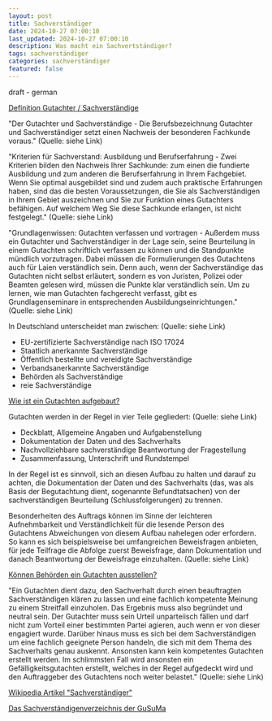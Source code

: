 ```yaml
---
layout: post
title: Sachverständiger
date: 2024-10-27 07:00:10
last_updated: 2024-10-27 07:00:10
description: Was macht ein Sachvertständiger?
tags: sachverständiger
categories: sachverständiger
featured: false
---
```


draft - german

[Definition Gutachter / Sachverständige]:https://www.dgusv.de/gutachter-sachverstaendige-definition.html "Definition Gutachter / Sachverständige"
[Definition Gutachter / Sachverständige]

"Der Gutachter und Sachverständige - Die Berufsbezeichnung Gutachter und Sachverständiger setzt einen Nachweis der 
besonderen Fachkunde voraus." (Quelle: siehe Link)

"Kriterien für Sachverstand: Ausbildung und Berufserfahrung - Zwei Kriterien bilden den Nachweis Ihrer Sachkunde: 
zum einen die fundierte Ausbildung und zum anderen die Berufserfahrung 
in Ihrem Fachgebiet. Wenn Sie optimal ausgebildet sind und zudem auch praktische Erfahrungen haben, sind das die besten 
Voraussetzungen, die Sie als Sachverständigen in Ihrem Gebiet auszeichnen und Sie zur Funktion eines Gutachters 
befähigen. Auf welchem Weg Sie diese Sachkunde erlangen, ist nicht festgelegt." (Quelle: siehe Link)

"Grundlagenwissen: Gutachten verfassen und vortragen - Außerdem muss ein Gutachter und Sachverständiger in der Lage 
sein, seine Beurteilung in einem Gutachten schriftlich 
verfassen zu können und die Standpunkte mündlich vorzutragen. Dabei müssen die Formulierungen des Gutachtens auch für 
Laien verständlich sein. Denn auch, wenn der Sachverständige das Gutachten nicht selbst erläutert, sondern es von 
Juristen, Polizei oder Beamten gelesen wird, müssen die Punkte klar verständlich sein. Um zu lernen, wie man Gutachten 
fachgerecht verfasst, gibt es Grundlagenseminare in entsprechenden Ausbildungseinrichtungen." (Quelle: siehe Link)

In Deutschland unterscheidet man zwischen: (Quelle: siehe Link)
* EU-zertifizierte Sachverständige nach ISO 17024
* Staatlich anerkannte Sachverständige
* Öffentlich bestellte und vereidigte Sachverständige
* Verbandsanerkannte Sachverständige
* Behörden als Sachverständige
* reie Sachverständige

[Wie ist ein Gutachten aufgebaut?]:https://www.ihk.de/koeln/hauptnavigation/recht-steuern/empfehlung-aufbau-gutachten-5289966 "Wie ist ein Gutachten aufgebaut?"
[Wie ist ein Gutachten aufgebaut?]

Gutachten werden in der Regel in vier Teile gegliedert: (Quelle: siehe Link)
* Deckblatt, Allgemeine Angaben und Aufgabenstellung
* Dokumentation der Daten und des Sachverhalts
* Nachvollziehbare sachverständige Beantwortung der Fragestellung
* Zusammenfassung, Unterschrift und Rundstempel

In der Regel ist es sinnvoll, sich an diesen Aufbau zu halten und darauf zu achten, die Dokumentation der Daten und 
des Sachverhalts (das, was als Basis der Begutachtung dient, sogenannte Befund­tatsachen) von der sachverständigen 
Beurteilung (Schlussfolgerungen) zu trennen. 

Besonderheiten des Auftrags können im Sinne der leichteren Aufnehmbarkeit und Verständlichkeit für die lesende Person 
des Gutachtens Abweichungen von diesem Aufbau nahelegen oder erfordern. So kann es sich beispiels­weise bei 
umfangreichen Beweisfragen anbieten, für jede Teilfrage die Abfolge zuerst Beweisfrage, dann Dokumentation und danach 
Beantwortung der Beweisfrage einzuhalten. (Quelle: siehe Link)


[Können Behörden ein Gutachten ausstellen?]:https://www.gusuma.de/faq/konnen-behorden-ein-gutachten-ausstellen/ "Können Behörden ein Gutachten ausstellen?"
[Können Behörden ein Gutachten ausstellen?]

"Ein Gutachten dient dazu, den Sachverhalt durch einen beauftragten Sachverständigen klären zu lassen und eine fachlich 
kompetente Meinung zu einem Streitfall einzuholen.
Das Ergebnis muss also begründet und neutral sein. Der Gutachter muss sein Urteil unparteiisch fällen und darf nicht 
zum Vorteil einer bestimmten Partei agieren, auch wenn er von dieser engagiert wurde. Darüber hinaus muss es sich bei 
dem Sachverständigen um eine fachlich geeignete Person handeln, die sich mit dem Thema des Sachverhalts genau auskennt. 
Ansonsten kann kein kompetentes Gutachten erstellt werden. Im schlimmsten Fall wird ansonsten ein 
Gefälligkeitsgutachten erstellt, welches in der Regel aufgedeckt wird und den Auftraggeber des Gutachtens 
noch weiter belastet." (Quelle: siehe Link)

[Wikipedia Artikel "Sachverständiger"]:https://de.wikipedia.org/wiki/Sachverst%C3%A4ndiger "Wikipedia Artikel Sachverständiger"
[Wikipedia Artikel "Sachverständiger"]

[Das Sachverständigenverzeichnis der GuSuMa]:https://www.gusuma.de/sachverstaendige/ "Das Sachverständigenverzeichnis der GuSuMa - Sachverständige nach Ort, Fachgebiet & Angeboten"
[Das Sachverständigenverzeichnis der GuSuMa]


